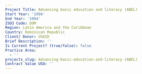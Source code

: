 ```yaml
---
Project Title: Advancing basic education and literacy (ABEL)
Start Year: '1994'
End Year: '1994'
ISO3 Code: DOM
Region: Latin America and the Caribbean
Country: Dominican Republic
Client/ Donor: USAID
Brief Description: ''
Is Current Project? (true/false): false
Practice Area:
  - ''
projects_slug: Advancing-basic-education-and-literacy-(ABEL)
Contract Value USD: ''
---
```

